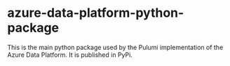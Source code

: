 # azure-data-platform-python-package
This is the main python package used by the Pulumi implementation of the Azure Data Platform. It is published in PyPi.
